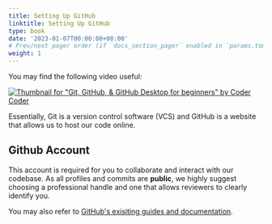 ```yaml
---
title: Setting Up GitHub
linktitle: Setting Up GitHub
type: book
date: '2023-01-07T00:00:00+08:00'
# Prev/next pager order (if `docs_section_pager` enabled in `params.toml`)
weight: 1
---
```


You may find the following video useful:

[![Thumbnail for "Git, GitHub, & GitHub Desktop for beginners" by Coder Coder](/assets/images/git-tutorial.jpg)](https://youtu.be/8Dd7KRpKeaE "Git, GitHub, & GitHub Desktop for beginners")

Essentially, Git is a version control software (VCS) and GitHub is a website that allows us to host our code online.

## Github Account

This account is required for you to collaborate and interact with our codebase. As all profiles and commits are **public**, we highly suggest choosing a professional handle and one that allows reviewers to clearly identify you.

You may also refer to [GitHub's exisiting guides and documentation](https://docs.github.com/en).
